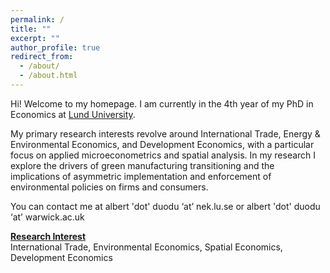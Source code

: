 ```yaml
---
permalink: /
title: ""
excerpt: ""
author_profile: true
redirect_from: 
  - /about/
  - /about.html
---
```


Hi! Welcome to my homepage. I am currently in the 4th year of my PhD in Economics at [Lund University](https://portal.research.lu.se/en/persons/albert-duodu).


My primary research interests revolve around  International Trade, Energy & Environmental Economics, and Development Economics, with a particular focus on applied microeconometrics and spatial analysis.  In my research I explore the drivers of green manufacturing transitioning and the implications of asymmetric implementation and enforcement of environmental policies on firms and consumers.


You can contact me at albert 'dot' duodu ‘at’ nek.lu.se or albert 'dot' duodu ‘at’ warwick.ac.uk



[**Research Interest**]()   
International Trade, Environmental Economics, Spatial Economics, Development Economics
